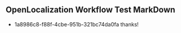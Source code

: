 ## OpenLocalization Workflow Test MarkDown
* 1a8986c8-f88f-4cbe-951b-321bc74da0fa 
thanks!<!--HONumber=Mar16_HO3-->

